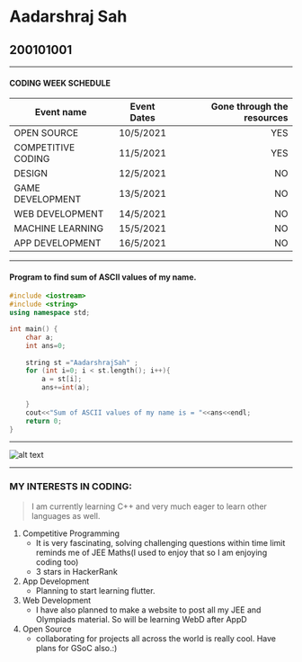 # Aadarshraj Sah
## 200101001

***

#### CODING WEEK SCHEDULE
| Event name    | Event Dates    |Gone through the resources|
| ------------- |:-------------:| -----:                    |
| OPEN SOURCE   | 10/5/2021     | YES                       |
| COMPETITIVE CODING| 11/5/2021      | YES          |
| DESIGN | 12/5/2021    |   NO                    |
|GAME DEVELOPMENT | 13/5/2021 | NO
|WEB DEVELOPMENT | 14/5/2021 | NO |
|MACHINE LEARNING | 15/5/2021 | NO|
|APP DEVELOPMENT | 16/5/2021 | NO |


***

#### Program to find sum of ASCII values of my name.
```cpp
#include <iostream>
#include <string>
using namespace std;

int main() {
    char a;
    int ans=0;
    
    string st ="AadarshrajSah" ;
    for (int i=0; i < st.length(); i++){
        a = st[i];
        ans+=int(a);
    
    }
    cout<<"Sum of ASCII values of my name is = "<<ans<<endl;
    return 0;
}
```

***

![alt text](https://github.com/codingiitg/open_source_submission/blob/main/coding-club%20logo.png "Coding Club,IIT-G")

***

### MY INTERESTS IN CODING:

> I am currently learning C++ and very much eager to learn other languages as well.

1. Competitive Programming
    * It is very fascinating, solving challenging questions within time limit reminds me of JEE Maths(I used to enjoy that so I am enjoying coding too)
    * 3 stars in HackerRank
2. App Development
    * Planning to start learning flutter.
3. Web Development
    * I have also planned to make a website to post all my JEE and Olympiads material. So will be learning WebD after AppD
4. Open Source
    * collaborating for projects all across the world is really cool. Have plans for GSoC also.:)
    


